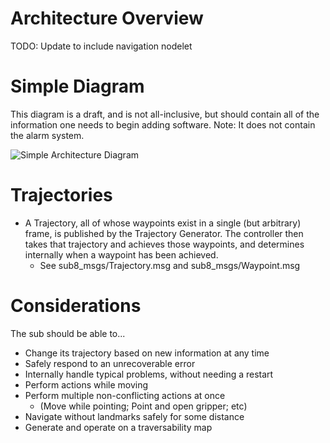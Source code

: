 Architecture Overview
====================

TODO: Update to include navigation nodelet

# Simple Diagram
This diagram is a draft, and is not all-inclusive, but should contain all of the information one needs to begin adding software. Note: It does not contain the alarm system.

![Simple Architecture Diagram](http://i.imgur.com/imkjbCL.png?1)


# Trajectories

* A Trajectory, all of whose waypoints exist in a single (but arbitrary) frame, is published by the Trajectory Generator. The controller then takes that trajectory and achieves those waypoints, and determines internally when a waypoint has been achieved.
    * See sub8_msgs/Trajectory.msg and sub8_msgs/Waypoint.msg

# Considerations
The sub should be able to...
- Change its trajectory based on new information at any time
- Safely respond to an unrecoverable error
- Internally handle typical problems, without needing a restart
- Perform actions while moving
- Perform multiple non-conflicting actions at once
    - (Move while pointing; Point and open gripper; etc)
- Navigate without landmarks safely for some distance
- Generate and operate on a traversability map
